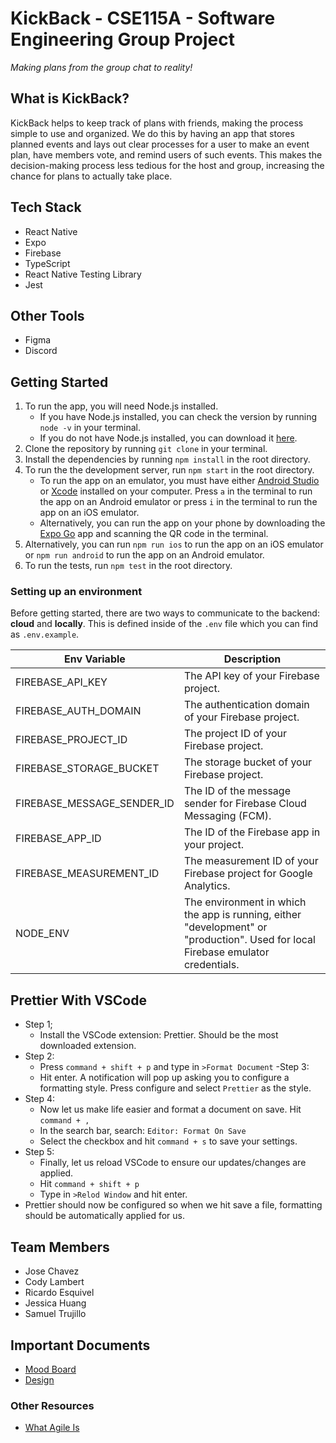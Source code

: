 # KickBack - CSE115A - Software Engineering Group Project

_Making plans from the group chat to reality!_

## What is KickBack?

KickBack helps to keep track of plans with friends, making the process simple to use and organized. We do this by having an app that stores planned events and lays out clear processes for a user to make an event plan, have members vote, and remind users of such events. This makes the decision-making process less tedious for the host and group, increasing the chance for plans to actually take place.

## Tech Stack

- React Native
- Expo
- Firebase
- TypeScript
- React Native Testing Library
- Jest

## Other Tools

- Figma
- Discord

## Getting Started

1. To run the app, you will need Node.js installed.
   - If you have Node.js installed, you can check the version by running `node -v` in your terminal.
   - If you do not have Node.js installed, you can download it [here](https://nodejs.org/en/download/).
2. Clone the repository by running `git clone` in your terminal.
3. Install the dependencies by running `npm install` in the root directory.
4. To run the the development server, run `npm start` in the root directory.
   - To run the app on an emulator, you must have either [Android Studio](https://developer.android.com/studio) or [Xcode](https://developer.apple.com/xcode/) installed on your computer. Press `a` in the terminal to run the app on an Android emulator or press `i` in the terminal to run the app on an iOS emulator.
   - Alternatively, you can run the app on your phone by downloading the [Expo Go](https://expo.dev/client) app and scanning the QR code in the terminal.
5. Alternatively, you can run `npm run ios` to run the app on an iOS emulator or `npm run android` to run the app on an Android emulator.
6. To run the tests, run `npm test` in the root directory.

### Setting up an environment
Before getting started, there are two ways to communicate to the backend: **cloud** and **locally**. This is defined inside of the `.env` file which you can find as `.env.example`. <br>

| Env Variable               | Description                                                                                                                      |
|----------------------------|----------------------------------------------------------------------------------------------------------------------------------|
| FIREBASE_API_KEY           | The API key of your Firebase project.                                                                                            |
| FIREBASE_AUTH_DOMAIN       | The authentication domain of your Firebase project.                                                                              |
| FIREBASE_PROJECT_ID        | The project ID of your Firebase project.                                                                                         |
| FIREBASE_STORAGE_BUCKET    | The storage bucket of your Firebase project.                                                                                     |
| FIREBASE_MESSAGE_SENDER_ID | The ID of the message sender for Firebase Cloud Messaging (FCM).                                                                 |
| FIREBASE_APP_ID            | The ID of the Firebase app in your project.                                                                                      |
| FIREBASE_MEASUREMENT_ID    | The measurement ID of your Firebase project for Google Analytics.                                                                |
| NODE_ENV                   | The environment in which the app is running, either "development" or "production". Used for local Firebase emulator credentials. |


## Prettier With VSCode

- Step 1;
  - Install the VSCode extension: Prettier. Should be the most downloaded extension.
- Step 2:
  - Press `command + shift + p` and type in `>Format Document`
    -Step 3:
  - Hit enter. A notification will pop up asking you to configure a formatting style.
    Press configure and select `Prettier` as the style.
- Step 4:
  - Now let us make life easier and format a document on save. Hit `command + ,`
  - In the search bar, search: `Editor: Format On Save`
  - Select the checkbox and hit `command + s` to save your settings.
- Step 5:
  - Finally, let us reload VSCode to ensure our updates/changes are applied.
  - Hit `command + shift + p`
  - Type in `>Relod Window` and hit enter.
- Prettier should now be configured so when we hit save a file, formatting should be
  automatically applied for us.

## Team Members

- Jose Chavez
- Cody Lambert
- Ricardo Esquivel
- Jessica Huang
- Samuel Trujillo

## Important Documents

- [Mood Board](https://www.figma.com/file/XdkA43g5a9kYNpI0tNyCUO/KickBack-Moodboard?node-id=0%3A1&t=42wjLoG4YRCPCacw-1)
- [Design](https://www.figma.com/file/IK7C2mnoJrh80PpY9Ki7d8/KickBack-High-fi?node-id=0%3A1&t=xP0ewGHmK7THyK9U-1)

### Other Resources

- [What Agile Is](https://www.atlassian.com/agile)

